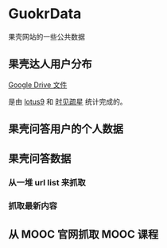 GuokrData
=========

果壳网站的一些公共数据



## 果壳达人用户分布

[Google Drive 文件](https://docs.google.com/spreadsheet/ccc?key=0ArT0SDdPDm_7dE9qMExQN2U2eHZPVzJMWTBKVnhMU2c&usp=sharing)

是由 [lotus9](http://www.guokr.com/i/2063735696/) 和 [时见疏星](http://www.guokr.com/i/1769480175/) 统计完成的。


## 果壳问答用户的个人数据


## 果壳问答数据


### 从一堆 url list 来抓取

### 抓取最新内容


## 从 MOOC 官网抓取 MOOC 课程

